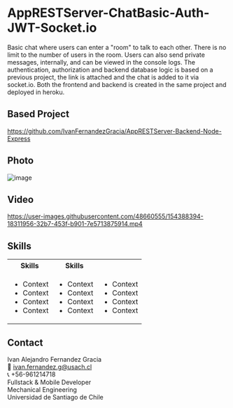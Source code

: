 # AppRESTServer-ChatBasic-Auth-JWT-Socket.io
Basic chat where users can enter a "room" to talk to each other. There is no limit to the number of users in the room. Users can also send private messages, internally, and can be viewed in the console logs. The authentication, authorization and backend database logic is based on a previous project, the link is attached and the chat is added to it via socket.io. Both the frontend and backend is created in the same project and deployed in heroku.

## Based Project 
https://github.com/IvanFernandezGracia/AppRESTServer-Backend-Node-Express 

## Photo
![image](https://user-images.githubusercontent.com/48660555/154388460-88958b24-cf89-4b39-b839-a4288aa011e5.png)

## Video 
https://user-images.githubusercontent.com/48660555/154388394-18311956-32b7-453f-b901-7e5713875914.mp4

<!-- Tech -->
## Skills
<table>
  <tbody>
    <tr>
      <th align="center">Skills</th>
      <th align="center">Skills</th>      
    </tr>
        <td>
        <ul>
          <li>Context</li>
          <li>Context</li>
          <li>Context</li>
          <li>Context</li>
        </ul>
      </td>    
        <td>
        <ul>
          <li>Context</li>
          <li>Context</li>
          <li>Context</li>
          <li>Context</li>
        </ul>
      </td>
        <td>
        <ul>
          <li>Context</li>
          <li>Context</li>
          <li>Context</li>
          <li>Context</li>
        </ul>
      </td>
  </tbody>
</table>


<!-- CONTACT -->
## Contact
Ivan Alejandro Fernandez Gracia  
:email: ivan.fernandez.g@usach.cl  
:telephone_receiver: +56-961214718  
Fullstack & Mobile Developer  
Mechanical Engineering  
Universidad de Santiago de Chile
